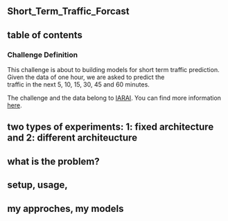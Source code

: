 ## Short_Term_Traffic_Forcast
## table of contents

### Challenge Definition
This challenge is about to building models for short term traffic prediction. Given the data of one hour, we are asked to predict the  
traffic in the next 5, 10, 15, 30, 45 and 60 minutes. 

The challenge and the data belong to [IARAI](https://www.iarai.ac.at/traffic4cast/2021-competition/). You can find more information [here](https://github.com/iarai/NeurIPS2021-traffic4cast).


## two types of experiments: 1: fixed architecture and 2: different architeucture
## what is the problem?
## setup, usage,
## my approches, my models


